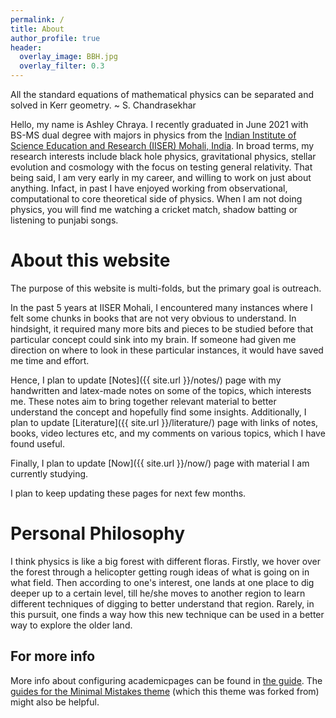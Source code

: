 ```yaml
---
permalink: /
title: About
author_profile: true
header:
  overlay_image: BBH.jpg
  overlay_filter: 0.3
---
```

All the standard equations of mathematical physics can be separated and solved in Kerr geometry. ~ S. Chandrasekhar

Hello, my name is Ashley Chraya. I recently graduated in June 2021 with BS-MS dual degree with majors in physics from the [Indian Institute of Science Education and Research (IISER) Mohali, India](https://www.iisermohali.ac.in/). In broad terms, my research interests include black hole physics, gravitational physics, stellar evolution and cosmology with the focus on testing general relativity. That being said, I am very early in my career, and willing to work on just about anything. Infact, in past I have enjoyed working from observational, computational to core theoretical side of physics. When I am not doing physics, you will find me watching a cricket match, shadow batting or listening to punjabi songs.

About this website
======
The purpose of this website is multi-folds, but the primary goal is outreach. 

In the past 5 years at IISER Mohali, I encountered many instances where I felt some chunks in books that are not very obvious to understand. In hindsight, it required many more bits and pieces to be studied before that particular concept could sink into my brain. If someone had given me direction on where to look in these particular instances, it would have saved me time and effort. 

Hence, I plan to update [Notes]({{ site.url }}/notes/) page with my handwritten and latex-made notes on some of the topics, which interests me. These notes aim to bring together relevant material to better understand the concept and hopefully find some insights. Additionally, I plan to update [Literature]({{ site.url }}/literature/) page with links of notes, books, video lectures etc, and my comments on various topics, which I have found useful.

Finally, I plan to update [Now]({{ site.url }}/now/) page with material I am currently studying.

I plan to keep updating these pages for next few months.

Personal Philosophy
======
I think physics is like a big forest with different floras. Firstly, we hover over the forest through a helicopter getting rough ideas of what is going on in what field. Then according to one's interest, one lands at one place to dig deeper up to a certain level, till he/she moves to another region to learn different techniques of digging to better understand that region. Rarely, in this pursuit, one finds a way how this new technique can be used in a better way to explore the older land.

For more info
------
More info about configuring academicpages can be found in [the guide](https://academicpages.github.io/markdown/). The [guides for the Minimal Mistakes theme](https://mmistakes.github.io/minimal-mistakes/docs/configuration/) (which this theme was forked from) might also be helpful.
